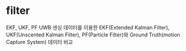 # filter
EKF, UKF, PF 
UWB 센싱 데이터를 이용한 EKF(Extended Kalman Filter), UKF(Unscented Kalman Filter), PF(Particle Filter)와 Ground Truth(motion Capture System) 데이터 비교 
